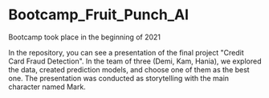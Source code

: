 # Bootcamp_Fruit_Punch_AI
Bootcamp took place in the beginning of 2021

In the repository, you can see a presentation of the final project "Credit Card Fraud Detection". In the team of three (Demi, Kam, Hania), we explored the data, created prediction models, and choose one of them as the best one. The presentation was conducted as storytelling with the main character named Mark.
